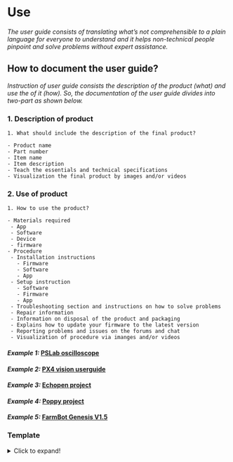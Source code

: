 # **Use**

*The user guide consists of translating what’s not comprehensible to a plain language for everyone to understand and it helps non-technical people pinpoint and solve problems without expert assistance.*

## **How to document the user guide?**

*Instruction of user guide consists the description of the product (what) and use the of it (how). So, the documentation of the user guide divides into two-part as shown below.* 

### **1. Description of product** 

  ```
1. What should include the description of the final product?

  - Product name
  - Part number
  - Item name
  - Item description
  - Teach the essentials and technical specifications 
  - Visualization the final product by images and/or videos

```
### **2. Use of product** 

 ```
 1. How to use the product?

- Materials required
  - App
  - Software
  - Device 
  - firmware
- Procedure
  - Installation instructions  
    - Firmware
    - Software
    - App
  - Setup instruction 
    - Software
    - Firmware
    - App
  - Troubleshooting section and instructions on how to solve problems 
  - Repair information
  - Information on disposal of the product and packaging
  - Explains how to update your firmware to the latest version
  - Reporting problems and issues on the forums and chat
  - Visualization of procedure via imanges and/or videos 
  ```
   
 #### *Example 1:* [PSLab oscilloscope](https://docs.pslab.io/tutorials/oscilloscope.html#tutorials-oscilloscope--page-root) 
  
 #### *Example 2:* [PX4 vision userguide](https://docs.px4.io/master/en/#how-do-i-get-started)
 
 #### *Example 3:* [Echopen project](https://echopen.gitbooks.io/echopen_prototyping/content/introduction/new_introduction.html) 
 
 #### *Example 4:* [Poppy project ]( https://docs.poppy-project.org/en/)
 
 #### *Example 5:* [FarmBot Genesis V1.5 ]( https://genesis.farm.bot/v1.5/Extras/troubleshooting)

### Template
<details>
  <summary>Click to expand!</summary>
 
 ### Documentation of user guide
 
  #### 1. Description of product
  1. ...
     
 #### 2. Use of product
  1. Materials required
      * ...
  2. Procedure
      * ...
  3. Setup instruction
  4. Troubleshooting
  5. Repair information
  6. ...
 
</details>
